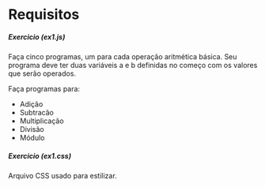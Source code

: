 # Requisitos

##### Exercicio (ex1.js)

Faça cinco programas, um para cada operação aritmética básica. 
Seu programa deve ter duas variáveis a e b definidas no começo com os valores que serão operados. 

Faça programas para:
* Adição
* Subtracão
* Multiplicação
* Divisão
* Módulo

##### Exercicio (ex1.css)

Arquivo CSS usado para estilizar.
